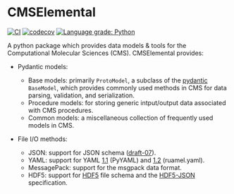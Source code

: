 CMSElemental
====================
[//]: # (Badges)
[![CI](https://github.com/MolSSI/cmselemental/actions/workflows/CI.yaml/badge.svg)](https://github.com/MolSSI/cmselemental/actions/workflows/CI.yaml)
[![codecov](https://codecov.io/gh/MolSSI/cmslemental/branch/main/graph/badge.svg)](https://codecov.io/gh/MolSSI/cmslemental/branch/main)
[![Language grade: Python](https://img.shields.io/lgtm/grade/python/g/MolSSI/cmselemental.svg?logo=lgtm&logoWidth=18)](https://lgtm.com/projects/g/MolSSI/cmselemental/context:python)

A python package which provides data models & tools for the Computational Molecular Sciences (CMS).
CMSElemental provides:

- Pydantic models:
  - Base models: primarily `ProtoModel`, a subclass of the [pydantic](https://pydantic-docs.helpmanual.io) `BaseModel`, which provides commonly used methods in CMS for data parsing, validation, and serialization.
  - Procedure models: for storing generic intput/output data associated with CMS procedures.
  - Common models: a miscellaneous collection of frequently used models in CMS.

- File I/O methods:
  - JSON: support for JSON schema ([draft-07](https://json-schema.org/specification-links.html#draft-7)).
  - YAML: support for YAML [1.1](https://yaml.org/spec/1.1) (PyYAML) and [1.2](https://yaml.org/spec/1.2) (ruamel.yaml).
  - MessagePack: support for the msgpack data format.
  - HDF5: support for [HDF5](https://support.hdfgroup.org/HDF5/doc1.6/UG/03_Model.html) file schema and the [HDF5-JSON](https://github.com/HDFGroup/hdf5-json) specification.

